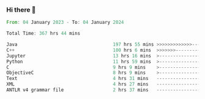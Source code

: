 ### Hi there 👋

<!--
**luoxuanzao/luoxuanzao** is a ✨ _special_ ✨ repository because its `README.md` (this file) appears on your GitHub profile.

Here are some ideas to get you started:

- 🔭 I’m currently working on ...
- 🌱 I’m currently learning ...
- 👯 I’m looking to collaborate on ...
- 🤔 I’m looking for help with ...
- 💬 Ask me about ...
- 📫 How to reach me: ...
- 😄 Pronouns: ...
- ⚡ Fun fact: ...
-->

<!--START_SECTION:waka-->

```rust
From: 04 January 2023 - To: 04 January 2024

Total Time: 367 hrs 44 mins

Java                                   197 hrs 55 mins >>>>>>>>>>>>>------------   53.61 %
C++                                    100 hrs 6 mins  >>>>>>>------------------   27.11 %
Jupyter                                13 hrs 16 mins  >------------------------   03.60 %
Python                                 11 hrs 59 mins  >------------------------   03.25 %
C                                      9 hrs 9 mins    >------------------------   02.48 %
ObjectiveC                             8 hrs 9 mins    >------------------------   02.21 %
Text                                   4 hrs 31 mins   -------------------------   01.23 %
XML                                    4 hrs 27 mins   -------------------------   01.21 %
ANTLR v4 grammar file                  2 hrs 37 mins   -------------------------   00.71 %
```

<!--END_SECTION:waka-->